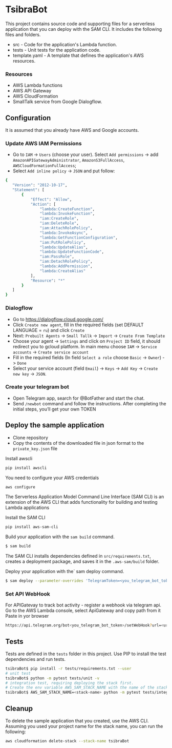 # TsibraBot

This project contains source code and supporting files for a serverless application that you can deploy with the SAM CLI. It includes the following files and folders.

- src - Code for the application's Lambda function.
- tests - Unit tests for the application code. 
- template.yaml - A template that defines the application's AWS resources.

### Resources
* AWS Lambda functions
* AWS API Gateway
* AWS CloudFormation
* SmallTalk service from Google Dialogflow.

## Configuration
It is assumed that you already have AWS and Google accounts.


### Update AWS IAM Permissions
* Go to `IAM` -> `Users` (choose your user). Select `Add permissions` -> add `AmazonAPIGatewayAdministrator`, `AmazonS3FullAccess`, `AWSCloudFormationFullAccess`;
* Select `Add inline policy` -> `JSON` and put follow:
 ```bash    
{
    "Version": "2012-10-17",
    "Statement": [
        {
            "Effect": "Allow",
            "Action": [
                "lambda:CreateFunction",
                "lambda:InvokeFunction",
                "iam:CreateRole",
                "iam:DeleteRole",
                "iam:AttachRolePolicy",
                "lambda:InvokeAsync",
                "lambda:GetFunctionConfiguration",
                "iam:PutRolePolicy",
                "lambda:UpdateAlias",
                "lambda:UpdateFunctionCode",
                "iam:PassRole",
                "iam:DetachRolePolicy",
                "lambda:AddPermission",
                "lambda:CreateAlias"
            ],
            "Resource": "*"
        }
    ]
}
```

### Dialogflow

* Go to https://dialogflow.cloud.google.com/
* Click `Create new agent`, fill in the required fields (set DEFAULT LANGUAGE = `ru`) and click `Create`
* Next: `Prebuilt Agents` -> `Small Tallk` -> `Import` -> `Create From Template`
* Choose your agent -> `Settings` and click on `Project ID` field, it should redirect you to gcloud platform. In main menu choose `IAM` -> `Service accounts` -> `Create service account`
* Fill in the required fields (In field `Select a role` choose `Basic` -> `Owner`) -> `Done`
* Select your service account (field `Email`) -> `Keys` -> `Add Key` -> `Create new key` -> `JSON`.

### Create your telegram bot
* Open Telegram app, search for @BotFather and start the chat.
* Send `/newbot` command and follow the instructions. After completing the initial steps, you’ll get your own TOKEN


## Deploy the sample application

* Clone repository
* Copy the contents of the downloaded file in json format to the `private_key.json` file

Install awscli
```bash 
pip install awscli
```
You need to configure your AWS credentials
```bash 
aws configure
```

The Serverless Application Model Command Line Interface (SAM CLI) is an extension of the AWS CLI that adds functionality for building and testing Lambda applications

Install the SAM CLI
```bash 
pip install aws-sam-cli
```

Build your application with the `sam build` command.

```bash
$ sam build
```

The SAM CLI installs dependencies defined in `src/requirements.txt`, creates a deployment package, and saves it in the `.aws-sam/build` folder.

Deploy your application with the` sam deploy command.

```bash
$ sam deploy --parameter-overrides 'TelegramToken=<you_telegram_bot_token>
```

### Set API WebHook
For APIGatevay to track bot activity - register a webhook via telegram api.
Go to the AWS Lambda console, select ApiGateway and copy path from it
Paste in yor browser
```bash
https://api.telegram.org/bot<you_telegram_bot_token>/setWebHook?url=<url_from_your_deployed_ApiGateway>
```

## Tests

Tests are defined in the `tests` folder in this project. Use PIP to install the test dependencies and run tests.

```bash
tsibraBot$ pip install -r tests/requirements.txt --user
# unit test
tsibraBot$ python -m pytest tests/unit -v
# integration test, requiring deploying the stack first.
# Create the env variable AWS_SAM_STACK_NAME with the name of the stack we are testing
tsibraBot$ AWS_SAM_STACK_NAME=<stack-name> python -m pytest tests/integration -v
```

## Cleanup

To delete the sample application that you created, use the AWS CLI. Assuming you used your project name for the stack name, you can run the following:

```bash
aws cloudformation delete-stack --stack-name tsibraBot
```

